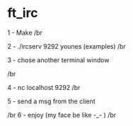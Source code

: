 # ft_irc


1 - Make
/br

2 - ./ircserv 9292 younes (examples)
/br

3 - chose another terminal window

/br

4 - nc localhost 9292
/br


5 - send a msg from the client

/br
6 - enjoy  (my face be like -_- )
/br
